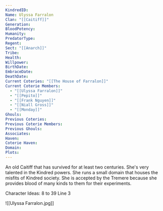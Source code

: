 ```yaml
---
KindredID: 
Name: Ulyssa Farralon
Clan: "[[Caitiff]]"
Generation: 
BloodPotency: 
Humanity: 
PredatorType: 
Regent: 
Sect: "[[Anarch]]"
Tribe: 
Health: 
Willpower: 
BirthDate: 
EmbraceDate: 
DeathDate: 
Current Coteries: "[[The House of Farralon]]"
Current Coterie Members:
  - "[[Ulyssa Farralon]]"
  - "[[Pepito]]"
  - "[[Frank Nguyen]]"
  - "[[Niall Gross]]"
  - "[[Monday]]"
Ghouls: 
Previous Coteries: 
Previous Coterie Members: 
Previous Ghouls: 
Associates: 
Haven: 
Coterie Haven: 
Domain: 
Plots: 
---
```

An old Caitiff that has survived for at least two centuries. She's very talented in the Kindred powers. She runs a small domain that houses the misfits of Kindred society. She is accepted by the Tremere because she provides blood of many kinds to them for their experiments. 

Character Ideas: 
8 to 39
Line 3



![[Ulyssa Farralon.jpg]]